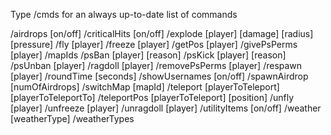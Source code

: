 Type /cmds for an always up-to-date list of commands

/airdrops [on/off]
/criticalHits [on/off]
/explode [player] [damage] [radius] [pressure]
/fly [player]
/freeze [player]
/getPos [player]
/givePsPerms [player]
/mapIds
/psBan [player]  [reason]
/psKick [player]  [reason]
/psUnban [player] 
/ragdoll [player]
/removePsPerms [player]
/respawn [player]
/roundTime [seconds]
/showUsernames [on/off]
/spawnAirdrop [numOfAirdrops]
/switchMap [mapId]
/teleport [playerToTeleport] [playerToTeleportTo]
/teleportPos [playerToTeleport] [position]
/unfly [player]
/unfreeze [player]
/unragdoll [player]
/utilityItems [on/off]
/weather [weatherType]
/weatherTypes
